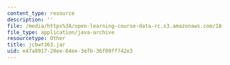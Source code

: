 ```yaml
---
content_type: resource
description: ''
file: /media/https%3A/open-learning-course-data-rc.s3.amazonaws.com/18-02sc-multivariable-calculus-fall-2010/e47a891720ee04ee3efb36f09ff742e3_jcbwt363.jar
file_type: application/java-archive
resourcetype: Other
title: jcbwt363.jar
uid: e47a8917-20ee-04ee-3efb-36f09ff742e3
---
```

